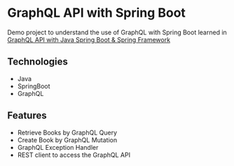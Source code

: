 
# GraphQL API with Spring Boot

Demo project to understand the use of GraphQL with Spring Boot learned in [GraphQL API with Java Spring Boot & Spring Framework](https://www.udemy.com/course/graphql-with-java-spring-boot-query-mutation-schema-resolver-edge-jpa)


## Technologies

- Java
- SpringBoot
- GraphQL


## Features

- Retrieve Books by GraphQL Query
- Create Book by GraphQL Mutation
- GraphQL Exception Handler
- REST client to access the GraphQL API

